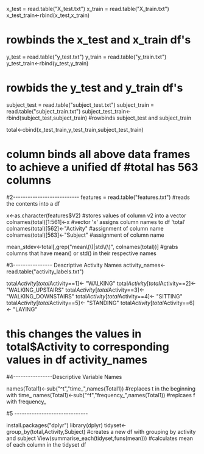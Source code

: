 x_test = read.table("X_test.txt")
x_train = read.table("X_train.txt")
x_test_train<-rbind(x_test,x_train)
# rowbinds the x_test and x_train df's

y_test = read.table("y_test.txt")
y_train = read.table("y_train.txt")
y_test_train<-rbind(y_test,y_train)
# rowbids the y_test and y_train df's

subject_test = read.table("subject_test.txt")
subject_train = read.table("subject_train.txt")
subject_test_train<-rbind(subject_test,subject_train)
#rowbinds subject_test and subject_train

total<-cbind(x_test_train,y_test_train,subject_test_train)
# column binds all above data frames to achieve a unified df #total has 563 columns

#2---------------------------
features = read.table("features.txt")
#reads the contents into a df

x<-as.character(features$V2)
#stores values of column v2 into a vector
colnames(total)[1:561]<-x
#vector 'x' assigns column names to df 'total'
colnames(total)[562]<-"Activity"
#assignment of column name
colnames(total)[563]<-"Subject"
#assignment of column name

mean_stdev<-total[,grep("mean\\(\\)|std\\(\\)", colnames(total))]
#grabs columns that have mean() or std() in their respective names

#3---------------- Descriptive Activity Names
activity_names<-read.table("activity_labels.txt")

total$Activity[total$Activity==1]<- "WALKING"
total$Activity[total$Activity==2]<- "WALKING_UPSTAIRS"
total$Activity[total$Activity==3]<- "WALKING_DOWNSTAIRS"
total$Activity[total$Activity==4]<- "SITTING"
total$Activity[total$Activity==5]<- "STANDING"
total$Activity[total$Activity==6]<- "LAYING"

# this changes the values in total$Activity to corresponding values in df activity_names

#4----------------Descriptive Variable Names


names(Total1)<-sub("^t","time_",names(Total1))
#replaces t in the beginning with time_
names(Total1)<-sub("^f","frequency_",names(Total1))
#replcaes f with frequency_

#5 ------------------------------

install.packages("dplyr")
library(dplyr)
tidyset<-group_by(total,Activity,Subject)
#creates a new df with grouping by activity and subject
View(summarise_each(tidyset,funs(mean)))
#calculates mean of each column in the tidyset df
